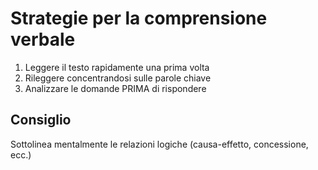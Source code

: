 # Strategie per la comprensione verbale

1. Leggere il testo rapidamente una prima volta
2. Rileggere concentrandosi sulle parole chiave
3. Analizzare le domande PRIMA di rispondere

## Consiglio
Sottolinea mentalmente le relazioni logiche (causa-effetto, concessione, ecc.)